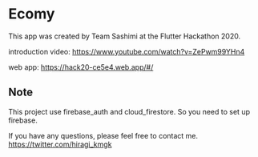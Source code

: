 # Ecomy

This app was created by Team Sashimi at the Flutter Hackathon 2020.

introduction video: https://www.youtube.com/watch?v=ZePwm99YHn4

web app: https://hack20-ce5e4.web.app/#/

## Note

This project use firebase_auth and cloud_firestore. So you need to set up firebase.

If you have any questions, please feel free to contact me. https://twitter.com/hiragi_kmgk
